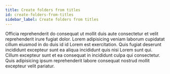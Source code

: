 ```yaml
---
title: Create folders from titles
id: create-folders-from-titles
sidebar_label: Create folders from titles
---
```


Officia reprehenderit do consequat ut mollit duis aute consectetur et velit reprehenderit irure fugiat dolor. Lorem adipisicing veniam laborum cupidatat cillum eiusmod in do duis id id Lorem est exercitation. Quis fugiat deserunt incididunt excepteur sunt ea aliqua incididunt quis nisi Lorem sunt qui. Cillum excepteur sunt et ea consequat in incididunt culpa qui consectetur. Quis adipisicing ipsum reprehenderit labore consequat nostrud mollit excepteur velit pariatur.

